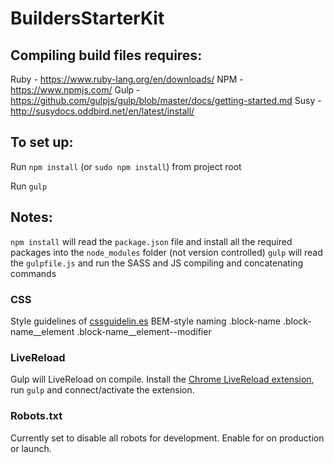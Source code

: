 BuildersStarterKit
==================

## Compiling build files requires:

Ruby - https://www.ruby-lang.org/en/downloads/
NPM - https://www.npmjs.com/
Gulp - https://github.com/gulpjs/gulp/blob/master/docs/getting-started.md
Susy - http://susydocs.oddbird.net/en/latest/install/

## To set up:
Run `npm install` (or `sudo npm install`) from project root

Run `gulp`

## Notes:
`npm install` will read the `package.json` file and install all
the required packages into the `node_modules` folder (not version controlled)
`gulp` will read the `gulpfile.js` and run the SASS and JS compiling
and concatenating commands


### CSS
Style guidelines of [cssguidelin.es](http://cssguidelin.es/)
BEM-style naming
.block-name
.block-name__element
.block-name__element--modifier


### LiveReload
Gulp will LiveReload on compile. Install the [Chrome LiveReload extension](https://chrome.google.com/webstore/detail/livereload/jnihajbhpnppcggbcgedagnkighmdlei), run `gulp` and connect/activate the extension.


### Robots.txt
Currently set to disable all robots for development.
Enable for on production or launch.
